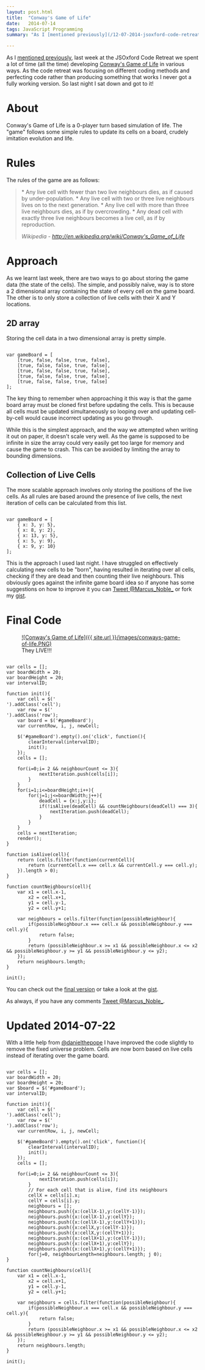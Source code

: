 ```yaml
---
layout: post.html
title:  "Conway's Game of Life"
date:   2014-07-14
tags: JavaScript Programming
summary: "As I [mentioned previously](/12-07-2014-jsoxford-code-retreat/), last week at the JSOxford Code Retreat we spent a lot of time (all the time) developing [Conway's Game of Life](http://en.wikipedia.org/wiki/Conway's_Game_of_Life) in various ways. As the code retreat was focusing on different coding methods and perfecting code rather than producing something that works I never got a fully working version. So last night I sat down and got to it!"

---
```


As I [mentioned previously](/12-07-2014-jsoxford-code-retreat/), last week at the JSOxford Code Retreat we spent a lot of time (all the time) developing [Conway's Game of Life](http://en.wikipedia.org/wiki/Conway's_Game_of_Life) in various ways. As the code retreat was focusing on different coding methods and perfecting code rather than producing something that works I never got a fully working version. So last night I sat down and got to it!

# About

Conway's Game of Life is a 0-player turn based simulation of life. The "game" follows some simple rules to update its cells on a board, crudely imitation evolution and life.

# Rules

The rules of the game are as follows:

<blockquote markdown="1">
* Any live cell with fewer than two live neighbours dies, as if caused by under-population.
* Any live cell with two or three live neighbours lives on to the next generation.
* Any live cell with more than three live neighbours dies, as if by overcrowding.
* Any dead cell with exactly three live neighbours becomes a live cell, as if by reproduction.

<cite>Wikipedia - http://en.wikipedia.org/wiki/Conway's_Game_of_Life</cite>
</blockquote>

# Approach

As we learnt last week, there are two ways to go about storing the game data (the state of the cells). The simple, and possibly naïve, way is to store a 2 dimensional array containing the state of every cell on the game board. The other is to only store a collection of live cells with their X and Y locations.

## 2D array

Storing the cell data in a two dimensional array is pretty simple.

<pre><code class="javascript">
var gameBoard = [
	[true, false, false, true, false],
	[true, false, false, true, false],
	[true, false, false, true, false],
	[true, false, false, true, false],
	[true, false, false, true, false]
];
</code></pre>

The key thing to remember when approaching it this way is that the game board array must be cloned first before updating the cells. This is because all cells must be updated simultaneously so looping over and updating cell-by-cell would cause incorrect updating as you go through.

While this is the simplest approach, and the way we attempted when writing it out on paper, it doesn't scale very well. As the game is supposed to be infinite in size the array could very easily get too large for memory and cause the game to crash. This can be avoided by limiting the array to bounding dimensions.

## Collection of Live Cells

The more scalable approach involves only storing the positions of the live cells. As all rules are based around the presence of live cells, the next iteration of cells can be calculated from this list.

<pre><code class="javascript">
var gameBoard = [
	{ x: 3, y: 5},
	{ x: 8, y: 2},
	{ x: 13, y: 5},
	{ x: 5, y: 9},
	{ x: 9, y: 10}
];
</code></pre>

This is the approach I used last night. I have struggled on effectively calculating new cells to be "born", having resulted in iterating over all cells, checking if they are dead and then counting their live neighbours. This obviously goes against the infinite game board idea so if anyone has some suggestions on how to improve it you can <a href="https://twitter.com/intent/tweet?screen_name=Marcus_Noble_" class="twitter-contact-link" data-related="Marcus_Noble_" data-dnt="true" target="_blank"><i class="icon-twitter"></i>Tweet @Marcus\_Noble_</a> or fork my [gist](https://gist.github.com/AverageMarcus/f5e34825ef89e11443be).

# Final Code

<figure class="center" markdown="1">
<a href="/ConwaysGameOfLife.html">
![Conway's Game of Life]({{ site.url }}/images/conways-game-of-life.PNG)
</a>
<figcaption>They LIVE!!!</figcaption>
</figure>

<pre><code class="javascript">
var cells = [];
var boardWidth = 20;
var boardHeight = 20;
var intervalID;

function init(){
	var cell = $('<div/>').addClass('cell');
	var row = $('<div/>').addClass('row');
	var board = $('#gameBoard');
	var currentRow, i, j, newCell;

	$('#gameBoard').empty().on('click', function(){
		clearInterval(intervalID);
		init();
	});
	cells = [];

	for(i=0;i<boardHeight;i++){
		currentRow = row.clone();
		board.append(currentRow);
		for(j=0;j<boardHeight;j++){
			currentRow.append(cell.clone());
		}
	}

	for(i=0;i<50;i++){
		newCell = {
			x: (Math.floor(Math.random() * (boardWidth - 1) + 1)),
			y: (Math.floor(Math.random() * (boardHeight - 1) + 1))
		};
		cells.push(newCell)
	}

	render();

	intervalID = setInterval(function(){
		tick();
	}, 1000);
}

function render(){
	$('.cell').css('background','white');
	for(var i=0; i<cells.length;i++){
		$($($('.row').get(cells[i].y-1)).find('.cell').get(cells[i].x-1)).css('background', 'black');
	}
}

function tick(){
	var neighbourCount = 0;
	var nextIteration = [];
	var deadCell, i, j;

	// All cells are dead, lets restart
	if(cells.length === 0){
		clearInterval(intervalID);
		setTimeout(function(){
			init();
		}, 5000);
		return;
	}

	for(i=0; i<cells.length;i++){
		neighbourCount = countNeighbours(cells[i]);
		if(neighbourCount >= 2 && neighbourCount <= 3){
			nextIteration.push(cells[i]);
		}
	}
	for(i=1;i<=boardHeight;i++){
		for(j=1;j<=boardWidth;j++){
			deadCell = {x:j,y:i};
			if(!isAlive(deadCell) && countNeighbours(deadCell) === 3){
				nextIteration.push(deadCell);
			}
		}
	}
	cells = nextIteration;
	render();
}

function isAlive(cell){
	return (cells.filter(function(currentCell){
		return (currentCell.x === cell.x && currentCell.y === cell.y);
	}).length > 0);
}

function countNeighbours(cell){
	var x1 = cell.x-1,
		x2 = cell.x+1,
		y1 = cell.y-1,
		y2 = cell.y+1;

	var neighbours = cells.filter(function(possibleNeighbour){
		if(possibleNeighbour.x === cell.x && possibleNeighbour.y === cell.y){
			return false;
		}
		return (possibleNeighbour.x >= x1 && possibleNeighbour.x <= x2 && possibleNeighbour.y >= y1 && possibleNeighbour.y <= y2);
	});
	return neighbours.length;
}

init();
</code></pre>


You can check out the [final version](/ConwaysGameOfLife.html) or take a look at the [gist](https://gist.github.com/AverageMarcus/f5e34825ef89e11443be).

As always, if you have any comments <a href="https://twitter.com/intent/tweet?screen_name=Marcus_Noble_" class="twitter-contact-link" data-related="Marcus_Noble_" data-dnt="true" target="_blank"><i class="icon-twitter"></i>Tweet @Marcus\_Noble_</a>.

# Updated 2014-07-22

With a little help from [@danielthepope](https://twitter.com/danielthepope/) I have improved the code slightly to remove the fixed universe problem. Cells are now born based on live cells instead of iterating over the game board.

<pre><code class="javascript">
var cells = [];
var boardWidth = 20;
var boardHeight = 20;
var $board = $('#gameBoard');
var intervalID;

function init(){
	var cell = $('<div/>').addClass('cell');
	var row = $('<div/>').addClass('row');
	var currentRow, i, j, newCell;

	$('#gameBoard').empty().on('click', function(){
		clearInterval(intervalID);
		init();
	});
	cells = [];

	for(i=0;i<boardHeight;i++){
		currentRow = row.clone();
		$board.append(currentRow);
		for(j=0;j<boardHeight;j++){
			currentRow.append(cell.clone());
		}
	}

	for(i=0;i<50;i++){
		newCell = {
			x: (Math.floor(Math.random() * (boardWidth - 1) + 1)),
			y: (Math.floor(Math.random() * (boardHeight - 1) + 1))
		};
		cells.push(newCell)
	}

	render();

	intervalID = setInterval(function(){
		tick();
	}, 1000);
}

function render(){
	$board.find('.cell').css('background','white');
	for(var i=0; i<cells.length;i++){
		$($($('.row').get(cells[i].y-1)).find('.cell').get(cells[i].x-1)).css('background', 'black');
	}
}

function tick(){
	var neighbourCount = 0;
	var nextIteration = [];
	var candidates = [];
	var neighbours, i, j,
		cellX, cellY,
		cellLength, neighbourLength, candidateLength;

	// All cells are dead, lets restart
	if(cells.length === 0){
		clearInterval(intervalID);
		init();
		return;
	}

	for(i=0, cellLength=cells.length; i<cellLength; i++){
		neighbourCount = countNeighbours(cells[i]);
		if(neighbourCount >= 2 && neighbourCount <= 3){
			nextIteration.push(cells[i]);
		}
		// For each cell that is alive, find its neighbours
		cellX = cells[i].x;
		cellY = cells[i].y;
		neighbours = [];
		neighbours.push({x:(cellX-1),y:(cellY-1)});
		neighbours.push({x:(cellX-1),y:cellY});
		neighbours.push({x:(cellX-1),y:(cellY+1)});
		neighbours.push({x:cellX,y:(cellY-1)});
		neighbours.push({x:cellX,y:(cellY+1)});
		neighbours.push({x:(cellX+1),y:(cellY-1)});
		neighbours.push({x:(cellX+1),y:cellY});
		neighbours.push({x:(cellX+1),y:(cellY+1)});
		for(j=0, neighbourLength=neighbours.length; j<neighbourLength; j++){
			// Keep the neighbour cells if they are dead
			// We don't want to keep multiple copies of the neighbour cell
			if(!isAlive(neighbours[j]) && candidates.filter(function(currentCell){
				return (currentCell.x === neighbours[j].x && currentCell.y == neighbours[j].y);
			}).length === 0) {
				candidates.push(neighbours[j]);
			}
		}
	}
	// Now we have a list of dead neighbours of at least 1 live neighbour (candidates)
	// Bring the cell to life if we find that each neighbour has 3 other live neighbouring cells
	for(i=0, candidateLength=candidates.length; i<candidateLength; i++){
		if(countNeighbours(candidates[i]) === 3){
			nextIteration.push(candidates[i]);
		}
	}
	cells = nextIteration;
	render();
}

function isAlive(cell){
	return (cells.filter(function(currentCell){
		return (currentCell.x === cell.x && currentCell.y === cell.y);
	}).length > 0);
}

function countNeighbours(cell){
	var x1 = cell.x-1,
		x2 = cell.x+1,
		y1 = cell.y-1,
		y2 = cell.y+1;

	var neighbours = cells.filter(function(possibleNeighbour){
		if(possibleNeighbour.x === cell.x && possibleNeighbour.y === cell.y){
			return false;
		}
		return (possibleNeighbour.x >= x1 && possibleNeighbour.x <= x2 && possibleNeighbour.y >= y1 && possibleNeighbour.y <= y2);
	});
	return neighbours.length;
}

init();
</code></pre>